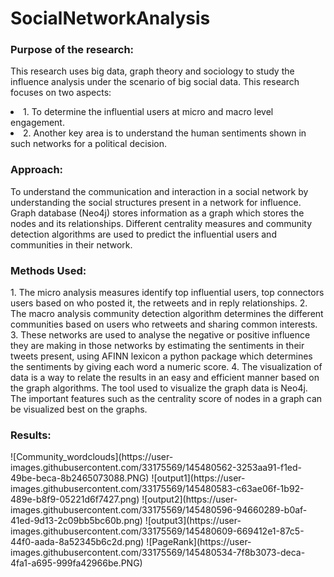 # SocialNetworkAnalysis


<h3>Purpose of the research:</h3> 
<p>This research uses big data, graph theory and sociology to study the influence analysis under the scenario of big social data. This research focuses on two aspects: 
<li>1. To determine the influential users at micro and macro level engagement. 
<li>2. Another key area is to understand the human sentiments shown in such networks for a political decision. 
  
<h3>Approach: </h3>
<p>To understand the communication and interaction in a social network by understanding the social structures present in a network for influence. Graph database (Neo4j) stores information as a graph which stores the nodes and its relationships. Different centrality measures and community detection algorithms are used to predict the influential users and communities in their network. </p>

<h3> Methods Used: </h3>
1. The micro analysis measures identify top influential users, top connectors users based on who posted it, the retweets and in reply relationships. 
2. The macro analysis community detection algorithm determines the different communities based on users who retweets and sharing common interests.
3. These networks are used to analyse the negative or positive influence they are making in those networks by estimating the sentiments in their tweets present, using AFINN lexicon a python package which determines the sentiments by giving each word a numeric score.
4. The visualization of data is a way to relate the results in an easy and efficient manner based on the graph algorithms. The tool used to visualize the graph data is Neo4j. The important features such as the centrality score of nodes in a graph can be visualized best on the graphs.
  
  
<h3> Results: </h3>
![Community_wordclouds](https://user-images.githubusercontent.com/33175569/145480562-3253aa91-f1ed-49be-beca-8b2465073088.PNG)
![output1](https://user-images.githubusercontent.com/33175569/145480583-c63ae06f-1b92-489e-b8f9-05221d6f7427.png)
![output2](https://user-images.githubusercontent.com/33175569/145480596-94660289-b0af-41ed-9d13-2c09bb5bc60b.png)
![output3](https://user-images.githubusercontent.com/33175569/145480609-669412e1-87c5-44f0-aada-8a52345b6c2d.png)
![PageRank](https://user-images.githubusercontent.com/33175569/145480534-7f8b3073-deca-4fa1-a695-999fa42966be.PNG)
